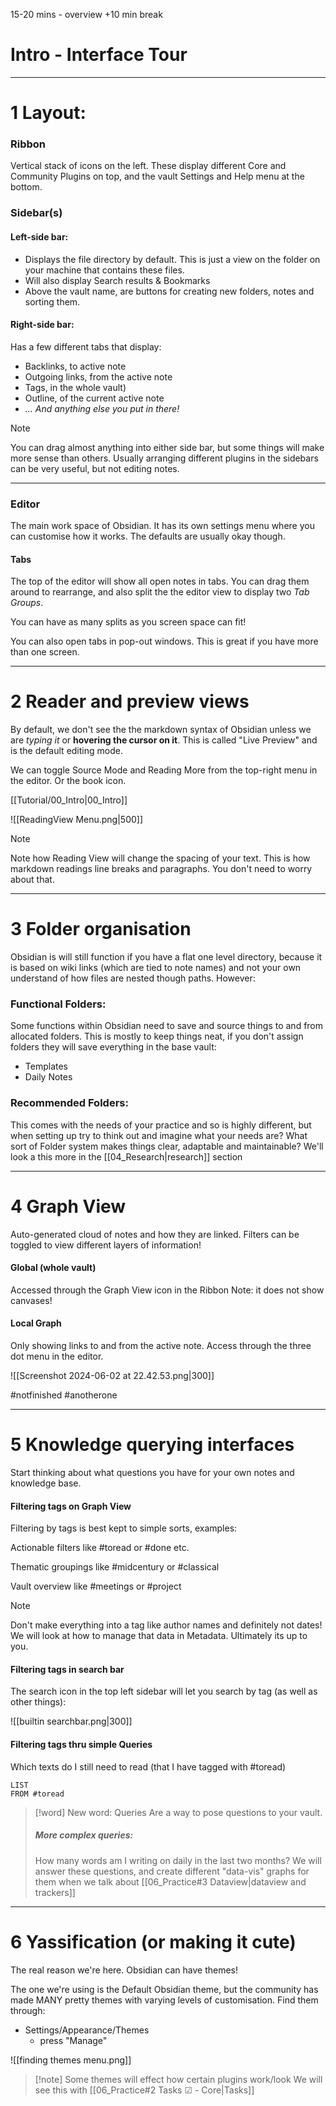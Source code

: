 15-20 mins - overview
+10 min break

# Intro - Interface Tour

---
# 1  Layout: 
### Ribbon 
Vertical stack of icons on the left. These display different Core and Community Plugins on top, and the vault Settings and Help menu at the bottom.
### Sidebar(s)
#### Left-side bar:
- Displays the file directory by default. This is just a view on the folder on your machine that contains these files. 
- Will also display Search results & Bookmarks
- Above the vault name, are buttons for creating new folders, notes and sorting them.
#### Right-side bar:
Has a few different tabs that display:
- Backlinks, to active note
- Outgoing links, from the active note
- Tags, in the whole vault)
- Outline, of the current active note
- *... And anything else you put in there!*

> [!note]
> You can drag almost anything into either side bar, but some things will make more sense than others. Usually arranging different plugins in the sidebars can be very useful, but not editing notes.

---
### Editor
The main work space of Obsidian. It has its own settings menu where you can customise how it works. The defaults are usually okay though.
#### Tabs
The top of the editor will show all open notes in tabs. You can drag them around to rearrange, and also split the the editor view to display two *Tab Groups*.

You can have as many splits as you screen space can fit!

You can also open tabs in pop-out windows. This is great if you have more than one screen.

___
# 2 Reader and preview views
By default, we don't see the the markdown syntax of Obsidian unless we are *typing it* or **hovering the cursor on it**. This is called "Live Preview" and is the default editing mode.

We can toggle Source Mode and Reading More from the top-right menu in the editor. Or the book icon.

[[Tutorial/00_Intro|00_Intro]] 

![[ReadingView Menu.png|500]]

> [!note] 
> Note how Reading View will change the spacing of your text. This is how markdown readings line breaks and paragraphs. You don't need to worry about that.

___
# 3 Folder organisation
Obsidian is will still function if you have a flat one level directory, because it is based on wiki links (which are tied to note names) and not your own understand of how files are nested though paths. However:
### Functional Folders:
Some functions within Obsidian need to save and source things to and from allocated folders. This is mostly to keep things neat, if you don't assign folders they will save everything in the base vault:
- Templates
- Daily Notes 
### Recommended Folders:
This comes with the needs of your practice and so is highly different, but when setting up try to think out and imagine what your needs are? What sort of Folder system makes things clear, adaptable and maintainable? We'll look a this more in the [[04_Research|research]] section

---
# 4 Graph View
Auto-generated cloud of notes and how they are linked. Filters can be toggled to view different layers of information!
#### Global (whole vault)
Accessed through the Graph View icon in the Ribbon
Note: it does not show canvases!
#### Local Graph
Only showing links to and from the active note.
Access through the three dot menu in the editor.

![[Screenshot 2024-06-02 at 22.42.53.png|300]]

#notfinished
#anotherone

___
# 5 Knowledge querying interfaces
Start thinking about what questions you have for your own notes and knowledge base. 
#### Filtering tags on Graph View
Filtering by tags is best kept to simple sorts, examples: 

Actionable filters like
#toread or #done etc. 

Thematic groupings like
#midcentury or #classical

Vault overview like
#meetings or #project 

> [!note] 
>Don't make everything into a tag like author names and definitely not dates!  We will look at how to manage that data in Metadata. 
>Ultimately its up to you.
#### Filtering tags in search bar
The search icon in the top left sidebar will let you search by tag (as well as other things):

![[builtin searchbar.png|300]]
#### Filtering tags thru simple Queries 
Which texts do I still need to read (that I have tagged with #toread)
```dataview
LIST
FROM #toread 
```
> [!word] New word: Queries 
> Are a way to pose questions to your vault.
> ##### More complex queries: 
> How many words am I writing on daily in the last two months? 
> We will answer these questions, and create different "data-vis" graphs for them when we talk about [[06_Practice#3 Dataview|dataview and trackers]]

___
# 6 Yassification (or making it cute)
The real reason we're here. Obsidian can have themes! 

The one we're using is the Default Obsidian theme, but the community has made MANY pretty themes with varying levels of customisation. Find them through:

- Settings/Appearance/Themes
	- press "Manage"

![[finding themes menu.png]]

> [!note] Some themes will effect how certain plugins work/look
> We will see this with [[06_Practice#2 Tasks ☑ - Core|Tasks]]

